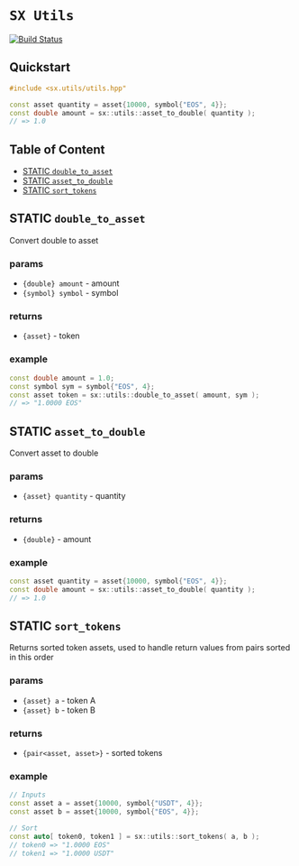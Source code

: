 # **`SX Utils`**

[![Build Status](https://travis-ci.org/stableex/sx.utils.svg?branch=master)](https://travis-ci.org/stableex/sx.utils)

## Quickstart

```c++
#include <sx.utils/utils.hpp"

const asset quantity = asset{10000, symbol{"EOS", 4}};
const double amount = sx::utils::asset_to_double( quantity );
// => 1.0
```

## Table of Content

- [STATIC `double_to_asset`](#static-double_to_asset)
- [STATIC `asset_to_double`](#static-asset_to_double)
- [STATIC `sort_tokens`](#static-sort_tokens)

## STATIC `double_to_asset`

Convert double to asset

### params

- `{double} amount` - amount
- `{symbol} symbol` - symbol

### returns

- `{asset}` - token

### example

```c++
const double amount = 1.0;
const symbol sym = symbol{"EOS", 4};
const asset token = sx::utils::double_to_asset( amount, sym );
// => "1.0000 EOS"
```

## STATIC `asset_to_double`

Convert asset to double

### params

- `{asset} quantity` - quantity

### returns

- `{double}` - amount

### example

```c++
const asset quantity = asset{10000, symbol{"EOS", 4}};
const double amount = sx::utils::asset_to_double( quantity );
// => 1.0
```


## STATIC `sort_tokens`

Returns sorted token assets, used to handle return values from pairs sorted in this order

### params

- `{asset} a` - token A
- `{asset} b` - token B

### returns

- `{pair<asset, asset>}` - sorted tokens

### example

```c++
// Inputs
const asset a = asset{10000, symbol{"USDT", 4}};
const asset b = asset{10000, symbol{"EOS", 4}};

// Sort
const auto[ token0, token1 ] = sx::utils::sort_tokens( a, b );
// token0 => "1.0000 EOS"
// token1 => "1.0000 USDT"
```